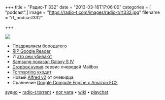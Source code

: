 +++
title = "Радио-Т 332"
date = "2013-03-16T17:06:00"
categories = [ "podcast",]
image = "https://radio-t.com/images/radio-t/rt332.jpg"
filename = "rt_podcast332"

+++

![](https://radio-t.com/images/radio-t/rt332.jpg)

* [Поздрявляем бородатого](http://readwrite.com/2013/03/15/happy-birthday-richard-stallman)
* [RIP Google Reader](http://mashable.com/2013/03/13/google-kills-google-reader/)
* И [это они убивают](http://www.fsf.org/blogs/sysadmin/google-backslides-on-federated-instant-messaging-on-purpose)
* [Samsung показал Galaxy S IV](http://arstechnica.com/gadgets/2013/03/samsung-unveils-the-new-eight-core-galaxy-s-iv/)
* [Dropbox купил](http://mashable.com/2013/03/15/dropbox-buys-mailbox/) сервис очередей Mailbox
* [Formspring уходит](http://www.businessinsider.com/formspring-is-closing-2013-3)
* Новый [Alfred v2](http://www.engadget.com/2013/03/15/alfred-v2-brings-workflows-automates-what-automator-might-not/) от очевидца
* Сравнение [Google Compute Engine с Amazon EC2](http://gigaom.com/2013/03/15/by-the-numbers-how-google-compute-engine-stacks-up-to-amazon-ec2/)

[аудио](http://cdn.radio-t.com/rt_podcast332.mp3) • [radio-t.torrent](http://cdn.radio-t.com/torrents/rt_podcast332.mp3.torrent) • [лог чата](http://chat.radio-t.com/logs/radio-t-332.html) • [wiki](http://wiki.radio-t.com/%D0%92%D1%8B%D0%BF%D1%83%D1%81%D0%BA_332) • [playchat](http://playchat.radio-t.com/?vol=331)<audio src="http://cdn.radio-t.com/rt_podcast332.mp3" preload="none"></audio>